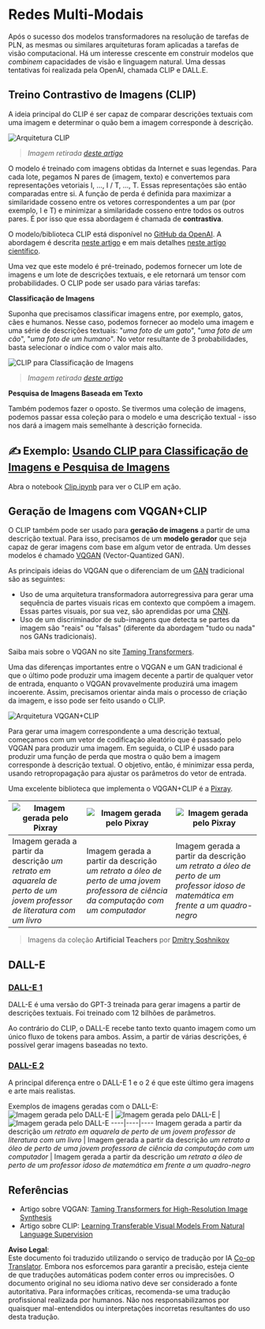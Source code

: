 <!--
CO_OP_TRANSLATOR_METADATA:
{
  "original_hash": "9c592c26aca16ca085d268c732284187",
  "translation_date": "2025-08-24T09:03:14+00:00",
  "source_file": "lessons/X-Extras/X1-MultiModal/README.md",
  "language_code": "pt"
}
-->
# Redes Multi-Modais

Após o sucesso dos modelos transformadores na resolução de tarefas de PLN, as mesmas ou similares arquiteturas foram aplicadas a tarefas de visão computacional. Há um interesse crescente em construir modelos que *combinem* capacidades de visão e linguagem natural. Uma dessas tentativas foi realizada pela OpenAI, chamada CLIP e DALL.E.

## Treino Contrastivo de Imagens (CLIP)

A ideia principal do CLIP é ser capaz de comparar descrições textuais com uma imagem e determinar o quão bem a imagem corresponde à descrição.

![Arquitetura CLIP](../../../../../lessons/X-Extras/X1-MultiModal/images/clip-arch.png)

> *Imagem retirada [deste artigo](https://openai.com/blog/clip/)*

O modelo é treinado com imagens obtidas da Internet e suas legendas. Para cada lote, pegamos N pares de (imagem, texto) e convertemos para representações vetoriais I, ..., I / T, ..., T. Essas representações são então comparadas entre si. A função de perda é definida para maximizar a similaridade cosseno entre os vetores correspondentes a um par (por exemplo, I e T) e minimizar a similaridade cosseno entre todos os outros pares. É por isso que essa abordagem é chamada de **contrastiva**.

O modelo/biblioteca CLIP está disponível no [GitHub da OpenAI](https://github.com/openai/CLIP). A abordagem é descrita [neste artigo](https://openai.com/blog/clip/) e em mais detalhes [neste artigo científico](https://arxiv.org/pdf/2103.00020.pdf).

Uma vez que este modelo é pré-treinado, podemos fornecer um lote de imagens e um lote de descrições textuais, e ele retornará um tensor com probabilidades. O CLIP pode ser usado para várias tarefas:

**Classificação de Imagens**

Suponha que precisamos classificar imagens entre, por exemplo, gatos, cães e humanos. Nesse caso, podemos fornecer ao modelo uma imagem e uma série de descrições textuais: "*uma foto de um gato*", "*uma foto de um cão*", "*uma foto de um humano*". No vetor resultante de 3 probabilidades, basta selecionar o índice com o valor mais alto.

![CLIP para Classificação de Imagens](../../../../../lessons/X-Extras/X1-MultiModal/images/clip-class.png)

> *Imagem retirada [deste artigo](https://openai.com/blog/clip/)*

**Pesquisa de Imagens Baseada em Texto**

Também podemos fazer o oposto. Se tivermos uma coleção de imagens, podemos passar essa coleção para o modelo e uma descrição textual - isso nos dará a imagem mais semelhante à descrição fornecida.

## ✍️ Exemplo: [Usando CLIP para Classificação de Imagens e Pesquisa de Imagens](../../../../../lessons/X-Extras/X1-MultiModal/Clip.ipynb)

Abra o notebook [Clip.ipynb](../../../../../lessons/X-Extras/X1-MultiModal/Clip.ipynb) para ver o CLIP em ação.

## Geração de Imagens com VQGAN+CLIP

O CLIP também pode ser usado para **geração de imagens** a partir de uma descrição textual. Para isso, precisamos de um **modelo gerador** que seja capaz de gerar imagens com base em algum vetor de entrada. Um desses modelos é chamado [VQGAN](https://compvis.github.io/taming-transformers/) (Vector-Quantized GAN).

As principais ideias do VQGAN que o diferenciam de um [GAN](../../4-ComputerVision/10-GANs/README.md) tradicional são as seguintes:
* Uso de uma arquitetura transformadora autorregressiva para gerar uma sequência de partes visuais ricas em contexto que compõem a imagem. Essas partes visuais, por sua vez, são aprendidas por uma [CNN](../../4-ComputerVision/07-ConvNets/README.md).
* Uso de um discriminador de sub-imagens que detecta se partes da imagem são "reais" ou "falsas" (diferente da abordagem "tudo ou nada" nos GANs tradicionais).

Saiba mais sobre o VQGAN no site [Taming Transformers](https://compvis.github.io/taming-transformers/).

Uma das diferenças importantes entre o VQGAN e um GAN tradicional é que o último pode produzir uma imagem decente a partir de qualquer vetor de entrada, enquanto o VQGAN provavelmente produzirá uma imagem incoerente. Assim, precisamos orientar ainda mais o processo de criação da imagem, e isso pode ser feito usando o CLIP.

![Arquitetura VQGAN+CLIP](../../../../../lessons/X-Extras/X1-MultiModal/images/vqgan.png)

Para gerar uma imagem correspondente a uma descrição textual, começamos com um vetor de codificação aleatório que é passado pelo VQGAN para produzir uma imagem. Em seguida, o CLIP é usado para produzir uma função de perda que mostra o quão bem a imagem corresponde à descrição textual. O objetivo, então, é minimizar essa perda, usando retropropagação para ajustar os parâmetros do vetor de entrada.

Uma excelente biblioteca que implementa o VQGAN+CLIP é a [Pixray](http://github.com/pixray/pixray).

![Imagem gerada pelo Pixray](../../../../../lessons/X-Extras/X1-MultiModal/images/a_closeup_watercolor_portrait_of_young_male_teacher_of_literature_with_a_book.png) |  ![Imagem gerada pelo Pixray](../../../../../lessons/X-Extras/X1-MultiModal/images/a_closeup_oil_portrait_of_young_female_teacher_of_computer_science_with_a_computer.png) | ![Imagem gerada pelo Pixray](../../../../../lessons/X-Extras/X1-MultiModal/images/a_closeup_oil_portrait_of_old_male_teacher_of_math.png)
----|----|----
Imagem gerada a partir da descrição *um retrato em aquarela de perto de um jovem professor de literatura com um livro* | Imagem gerada a partir da descrição *um retrato a óleo de perto de uma jovem professora de ciência da computação com um computador* | Imagem gerada a partir da descrição *um retrato a óleo de perto de um professor idoso de matemática em frente a um quadro-negro*

> Imagens da coleção **Artificial Teachers** por [Dmitry Soshnikov](http://soshnikov.com)

## DALL-E
### [DALL-E 1](https://openai.com/research/dall-e)
DALL-E é uma versão do GPT-3 treinada para gerar imagens a partir de descrições textuais. Foi treinado com 12 bilhões de parâmetros.

Ao contrário do CLIP, o DALL-E recebe tanto texto quanto imagem como um único fluxo de tokens para ambos. Assim, a partir de várias descrições, é possível gerar imagens baseadas no texto.

### [DALL-E 2](https://openai.com/dall-e-2)
A principal diferença entre o DALL-E 1 e o 2 é que este último gera imagens e arte mais realistas.

Exemplos de imagens geradas com o DALL-E:
![Imagem gerada pelo DALL-E](../../../../../lessons/X-Extras/X1-MultiModal/images/DALL·E%202023-06-20%2015.56.56%20-%20a%20closeup%20watercolor%20portrait%20of%20young%20male%20teacher%20of%20literature%20with%20a%20book.png) |  ![Imagem gerada pelo DALL-E](../../../../../lessons/X-Extras/X1-MultiModal/images/DALL·E%202023-06-20%2015.57.43%20-%20a%20closeup%20oil%20portrait%20of%20young%20female%20teacher%20of%20computer%20science%20with%20a%20computer.png) | ![Imagem gerada pelo DALL-E](../../../../../lessons/X-Extras/X1-MultiModal/images/DALL·E%202023-06-20%2015.58.42%20-%20%20a%20closeup%20oil%20portrait%20of%20old%20male%20teacher%20of%20mathematics%20in%20front%20of%20blackboard.png)
----|----|----
Imagem gerada a partir da descrição *um retrato em aquarela de perto de um jovem professor de literatura com um livro* | Imagem gerada a partir da descrição *um retrato a óleo de perto de uma jovem professora de ciência da computação com um computador* | Imagem gerada a partir da descrição *um retrato a óleo de perto de um professor idoso de matemática em frente a um quadro-negro*

## Referências

* Artigo sobre VQGAN: [Taming Transformers for High-Resolution Image Synthesis](https://compvis.github.io/taming-transformers/paper/paper.pdf)
* Artigo sobre CLIP: [Learning Transferable Visual Models From Natural Language Supervision](https://arxiv.org/pdf/2103.00020.pdf)

**Aviso Legal**:  
Este documento foi traduzido utilizando o serviço de tradução por IA [Co-op Translator](https://github.com/Azure/co-op-translator). Embora nos esforcemos para garantir a precisão, esteja ciente de que traduções automáticas podem conter erros ou imprecisões. O documento original no seu idioma nativo deve ser considerado a fonte autoritativa. Para informações críticas, recomenda-se uma tradução profissional realizada por humanos. Não nos responsabilizamos por quaisquer mal-entendidos ou interpretações incorretas resultantes do uso desta tradução.